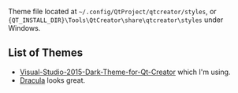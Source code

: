 Theme file located at `~/.config/QtProject/qtcreator/styles`, or `{QT_INSTALL_DIR}\Tools\QtCreator\share\qtcreator\styles` under Windows.

## List of Themes

 - [Visual-Studio-2015-Dark-Theme-for-Qt-Creator](https://github.com/yhvicey/Visual-Studio-2015-Dark-Theme-for-Qt-Creator) which I'm using.
 - [Dracula](https://draculatheme.com/qtcreator/) looks great.

